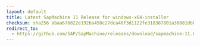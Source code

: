 ```yaml
---
layout: default
title: Latest SapMachine 11 Release for windows-x64-installer
checksum: sha256 abaa676822e192ba458c27dca40f3d1122fe318387801a36081dbbecd2895ab6
redirect_to:
  - https://github.com/SAP/SapMachine/releases/download/sapmachine-11.0.23/sapmachine-jdk-11.0.23_windows-x64_bin.msi
---
```

